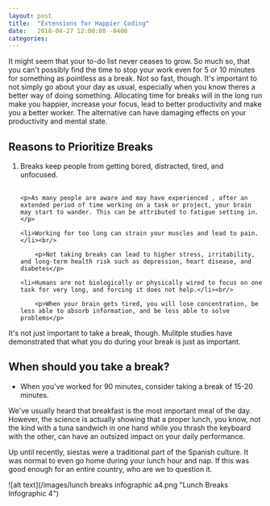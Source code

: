 ```yaml
---
layout: post
title:  "Extensions for Happier Coding"
date:   2018-04-27 12:00:00 -0400
categories: 
---
```


It might seem that your to-do list never ceases to grow. So much so, that you can't possibly find the time to stop your work even for 5 or 10 minutes for something as pointless as a break. Not so fast, though. It's important to not simply go about your day as usual, especially when you know theres a better way of doing something. Allocating time for breaks will in the long run make you happier, increase your focus, lead to better productivity and make you a better worker.  The alternative can have damaging effects on your productivity and mental state.

<h2>Reasons to Prioritize Breaks</h2>

<ol>
    <li>Breaks keep people from getting bored, distracted, tired, and unfocused.</li><br/>
    
    <p>As many people are aware and may have experienced , after an extended period of time working on a task or project, your brain may start to wander. This can be attributed to fatigue setting in. </p>
    
    <li>Working for too long can strain your muscles and lead to pain.</li><br/>
    
        <p>Not taking breaks can lead to higher stress, irritability, and long-term health risk such as depression, heart disease, and diabetes</p>
    
    <li>Humans are not biologically or physically wired to focus on one task for very long, and forcing it does not help.</li><br/>
    
        <p>When your brain gets tired, you will lose concentration, be less able to absorb information, and be less able to solve problems</p>
</ol>

<p>It's not just important to take a break, though. Mulitple studies have demonstrated that what you do during your break is just as important.</p>

<h2>When should you take a break?</h2>

<ul>
    <li>When you've worked for 90 minutes, consider taking a break of 15-20 minutes.</li>

</ul>

We've usually heard that breakfast is the most important meal of the day. However, the science is actually showing that a proper lunch, you know, not the kind with a tuna sandwich in one hand while you thrash the keyboard with the other, can have an outsized impact on your daily performance.

Up until recently, siestas were a traditional part of the Spanish culture. It was normal to even go home during your lunch hour and nap. If this was good enough for an entire country, who are we to question it. 

![alt text](/images/lunch breaks infographic a4.png "Lunch Breaks Infographic 4")

